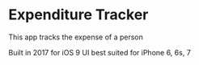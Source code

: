 # Expenditure Tracker

This app tracks the expense of a person

Built in 2017 for iOS 9
UI best suited for iPhone 6, 6s, 7
